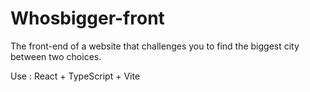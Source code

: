 # Whosbigger-front
The front-end of a website that challenges you to find the biggest city between two choices.

Use : React + TypeScript + Vite
